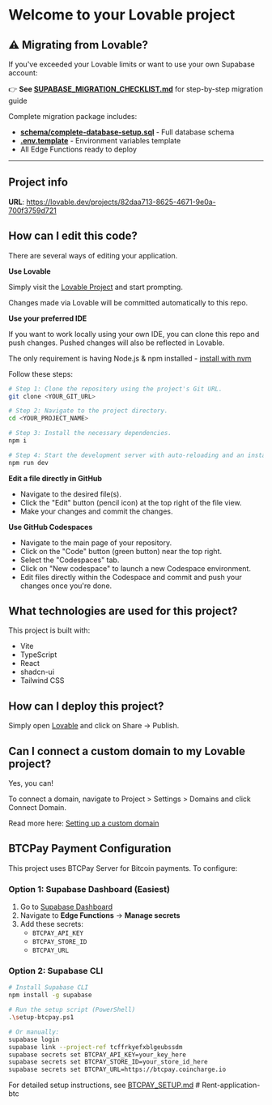 # Welcome to your Lovable project

## ⚠️ Migrating from Lovable?

If you've exceeded your Lovable limits or want to use your own Supabase account:

👉 **See [SUPABASE_MIGRATION_CHECKLIST.md](./SUPABASE_MIGRATION_CHECKLIST.md)** for step-by-step migration guide

Complete migration package includes:
- **[schema/complete-database-setup.sql](./schema/complete-database-setup.sql)** - Full database schema
- **[.env.template](./.env.template)** - Environment variables template
- All Edge Functions ready to deploy

---

## Project info

**URL**: https://lovable.dev/projects/82daa713-8625-4671-9e0a-700f3759d721

## How can I edit this code?

There are several ways of editing your application.

**Use Lovable**

Simply visit the [Lovable Project](https://lovable.dev/projects/82daa713-8625-4671-9e0a-700f3759d721) and start prompting.

Changes made via Lovable will be committed automatically to this repo.

**Use your preferred IDE**

If you want to work locally using your own IDE, you can clone this repo and push changes. Pushed changes will also be reflected in Lovable.

The only requirement is having Node.js & npm installed - [install with nvm](https://github.com/nvm-sh/nvm#installing-and-updating)

Follow these steps:

```sh
# Step 1: Clone the repository using the project's Git URL.
git clone <YOUR_GIT_URL>

# Step 2: Navigate to the project directory.
cd <YOUR_PROJECT_NAME>

# Step 3: Install the necessary dependencies.
npm i

# Step 4: Start the development server with auto-reloading and an instant preview.
npm run dev
```

**Edit a file directly in GitHub**

- Navigate to the desired file(s).
- Click the "Edit" button (pencil icon) at the top right of the file view.
- Make your changes and commit the changes.

**Use GitHub Codespaces**

- Navigate to the main page of your repository.
- Click on the "Code" button (green button) near the top right.
- Select the "Codespaces" tab.
- Click on "New codespace" to launch a new Codespace environment.
- Edit files directly within the Codespace and commit and push your changes once you're done.

## What technologies are used for this project?

This project is built with:

- Vite
- TypeScript
- React
- shadcn-ui
- Tailwind CSS

## How can I deploy this project?

Simply open [Lovable](https://lovable.dev/projects/82daa713-8625-4671-9e0a-700f3759d721) and click on Share -> Publish.

## Can I connect a custom domain to my Lovable project?

Yes, you can!

To connect a domain, navigate to Project > Settings > Domains and click Connect Domain.

Read more here: [Setting up a custom domain](https://docs.lovable.dev/features/custom-domain#custom-domain)

## BTCPay Payment Configuration

This project uses BTCPay Server for Bitcoin payments. To configure:

### Option 1: Supabase Dashboard (Easiest)
1. Go to [Supabase Dashboard](https://supabase.com/dashboard/project/tcffrkyefxblgeubssdm)
2. Navigate to **Edge Functions** → **Manage secrets**
3. Add these secrets:
   - `BTCPAY_API_KEY`
   - `BTCPAY_STORE_ID`
   - `BTCPAY_URL`

### Option 2: Supabase CLI
```bash
# Install Supabase CLI
npm install -g supabase

# Run the setup script (PowerShell)
.\setup-btcpay.ps1

# Or manually:
supabase login
supabase link --project-ref tcffrkyefxblgeubssdm
supabase secrets set BTCPAY_API_KEY=your_key_here
supabase secrets set BTCPAY_STORE_ID=your_store_id_here
supabase secrets set BTCPAY_URL=https://btcpay.coincharge.io
```

For detailed setup instructions, see [BTCPAY_SETUP.md](./BTCPAY_SETUP.md)
#   R e n t - a p p l i c a t i o n - b t c  
 